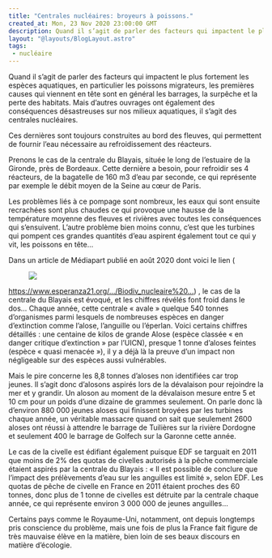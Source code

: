 ```yaml
---
title: "Centrales nucléaires: broyeurs à poissons."
created_at: Mon, 23 Nov 2020 23:00:00 GMT
description: Quand il s’agit de parler des facteurs qui impactent le plus fortement les espèces aquatiques, en particulier les poissons migrateurs,...
layout: "@layouts/BlogLayout.astro"
tags:
 - nucléaire 
---
```

<p>Quand il s’agit de parler des facteurs qui impactent le plus fortement les espèces aquatiques, en particulier les poissons migrateurs, les premières causes qui viennent en tête sont en général les barrages, la surpêche et la perte des habitats. Mais d’autres ouvrages ont également des conséquences désastreuses sur nos milieux aquatiques, il s’agit des centrales nucléaires.</p>
<p>Ces dernières sont toujours construites au bord des fleuves, qui permettent de fournir l’eau nécessaire au refroidissement des réacteurs.</p>
<p>Prenons le cas de la centrale du Blayais, située le long de l’estuaire de la Gironde, près de Bordeaux. Cette dernière a besoin, pour refroidir ses 4 réacteurs, de la bagatelle de 160 m3 d’eau par seconde, ce qui représente par exemple le débit moyen de la Seine au cœur de Paris.</p>
<p>Les problèmes liés à ce pompage sont nombreux, les eaux qui sont ensuite recrachées sont plus chaudes ce qui provoque une hausse de la température moyenne des fleuves et rivières avec toutes les conséquences qui s’ensuivent. L’autre problème bien moins connu, c’est que les turbines qui pompent ces grandes quantités d’eau aspirent également tout ce qui y vit, les poissons en tête…</p>
<p>Dans un article de Médiapart publié en août 2020 dont voici le lien ( </p><figure><img src="2" /></figure><p><a href="https://www.esperanza21.org/sites/default/files/Biodiv_nucleaire%20%28Mediap%C3%A2rt%201erAout2020%29.pdf?fbclid=IwAR2tPy9ebNoEh7Gsbcq1D-zHT-7M8eC5GJWAvvaGutpgSPDuRAqkwvCUQZ0" rel="noopener" target="_blank">https://www.esperanza21.org/.../Biodiv_nucleaire%20...</a>) , le cas de la centrale du Blayais est évoqué, et les chiffres révélés font froid dans le dos… Chaque année, cette centrale « avale » quelque 540 tonnes d’organismes parmi lesquels de nombreuses espèces en danger d’extinction comme l’alose, l’anguille ou l’éperlan. Voici certains chiffres détaillés : une centaine de kilos de grande Alose (espèce classée « en danger critique  d’extinction » par l’UICN), presque 1 tonne d’aloses feintes (espèce « quasi menacée »), il y a déjà là la preuve d’un impact non négligeable sur des espèces aussi vulnérables.</p>
<p>Mais le pire concerne les 8,8 tonnes d’aloses non identifiées car trop jeunes. Il s’agit donc d’alosons aspirés lors de la dévalaison pour rejoindre la mer et y grandir. Un aloson au moment de la dévalaison mesure entre 5 et 10 cm pour un poids d’une dizaine de grammes seulement. On parle donc là d’environ 880 000 jeunes aloses qui finissent broyées par les turbines chaque année, un véritable massacre quand on sait que seulement 2600 aloses ont réussi à attendre le barrage de Tuilières sur la rivière Dordogne et seulement 400 le barrage de Golfech sur la Garonne cette année.</p>
<p>Le cas de la civelle est édifiant également puisque EDF se targuait en 2011 que moins de 2% des quotas de civelles autorisés à la pêche commerciale étaient aspirés par la centrale du Blayais : « Il est possible de conclure que l’impact des prélèvements d’eau sur les anguilles est limité », selon EDF. Les quotas de pêche de civelle en France en 2011 étaient proches des 60 tonnes, donc plus de 1 tonne de civelles est détruite par la centrale chaque année, ce qui représente environ 3 000 000 de jeunes anguilles…</p>
<p>Certains pays comme le Royaume-Uni, notamment, ont depuis longtemps pris conscience du problème, mais une fois de plus la France fait figure de très mauvaise élève en la matière, bien loin de ses beaux discours en matière d’écologie.</p>